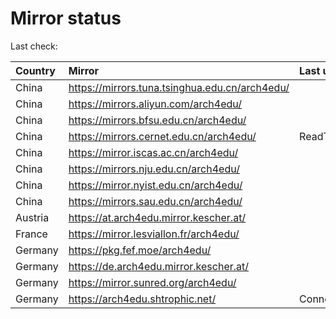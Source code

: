 <script src="./time.js"></script>
# Mirror status
Last check: <script type="text/javascript">localize(1753364543.3161511);</script>

|Country|Mirror|Last update|
|:------|:-----|:----------|
|China|https://mirrors.tuna.tsinghua.edu.cn/arch4edu/|<script type="text/javascript">localize(1753340397);</script>|
|China|https://mirrors.aliyun.com/arch4edu/|<script type="text/javascript">localize(1753296569);</script>|
|China|https://mirrors.bfsu.edu.cn/arch4edu/|<script type="text/javascript">localize(1753296569);</script>|
|China|https://mirrors.cernet.edu.cn/arch4edu/|ReadTimeout|
|China|https://mirror.iscas.ac.cn/arch4edu/|<script type="text/javascript">localize(1753340397);</script>|
|China|https://mirrors.nju.edu.cn/arch4edu/|<script type="text/javascript">localize(1753296569);</script>|
|China|https://mirror.nyist.edu.cn/arch4edu/|<script type="text/javascript">localize(1753296569);</script>|
|China|https://mirrors.sau.edu.cn/arch4edu/|<script type="text/javascript">localize(1752994001);</script>|
|Austria|https://at.arch4edu.mirror.kescher.at/|<script type="text/javascript">localize(1753340397);</script>|
|France|https://mirror.lesviallon.fr/arch4edu/|<script type="text/javascript">localize(1753340397);</script>|
|Germany|https://pkg.fef.moe/arch4edu/|<script type="text/javascript">localize(1753340397);</script>|
|Germany|https://de.arch4edu.mirror.kescher.at/|<script type="text/javascript">localize(1753340397);</script>|
|Germany|https://mirror.sunred.org/arch4edu/|<script type="text/javascript">localize(1753340397);</script>|
|Germany|https://arch4edu.shtrophic.net/|ConnectionError|

<script src="./tablefilter/tablefilter.js"></script>
<script src="./table.js"></script>